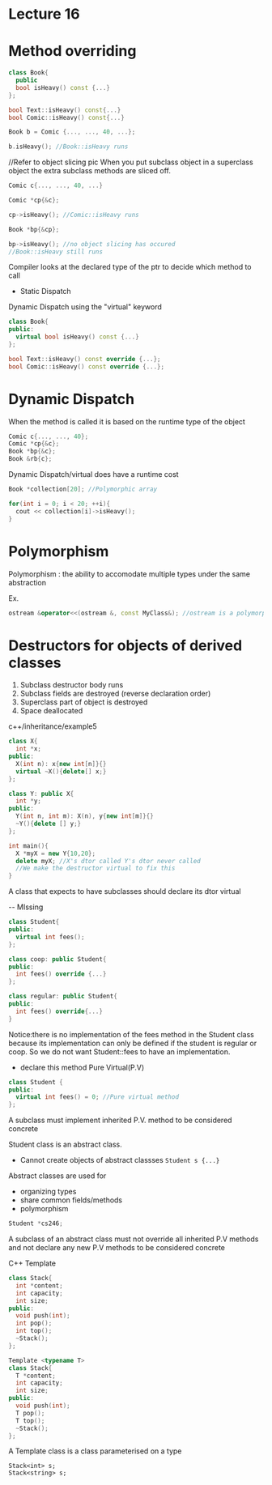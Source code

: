# Lecture 16

# Method overriding

```c++
class Book{
  public
  bool isHeavy() const {...}
};

bool Text::isHeavy() const{...}
bool Comic::isHeavy() const{...}

Book b = Comic {..., ..., 40, ...};

b.isHeavy(); //Book::isHeavy runs
```
//Refer to object slicing pic
When you put subclass object in a superclass object the extra subclass methods are sliced off.

```c++
Comic c{..., ..., 40, ...}

Comic *cp{&c};

cp->isHeavy(); //Comic::isHeavy runs

Book *bp{&cp};

bp->isHeavy(); //no object slicing has occured
//Book::isHeavy still runs
```

Compiler looks at the declared type of the ptr to decide which method to call

- Static Dispatch

Dynamic Dispatch using the "virtual" keyword

```c++
class Book{
public:
  virtual bool isHeavy() const {...}
};

bool Text::isHeavy() const override {...};
bool Comic::isHeavy() const override {...};
```

# Dynamic Dispatch
When the method is called it is based on the runtime type of the object

```c++
Comic c{..., ..., 40};
Comic *cp{&c};
Book *bp{&c};
Book &rb{c};
```

Dynamic Dispatch/virtual does have a runtime cost

```c++
Book *collection[20]; //Polymorphic array

for(int i = 0; i < 20; ++i){
  cout << collection[i]->isHeavy();
}
```

# Polymorphism

Polymorphism : the ability to accomodate multiple types under the same abstraction

Ex.
```c++
ostream &operator<<(ostream &, const MyClass&); //ostream is a polymorphic parameter
```

# Destructors for objects of derived classes

1. Subclass destructor body runs
2. Subclass fields are destroyed (reverse declaration order)
3. Superclass part of object is destroyed
4. Space deallocated

c++/inheritance/example5

```c++
class X{
  int *x;
public:
  X(int n): x{new int[n]}{}
  virtual ~X(){delete[] x;}
};

class Y: public X{
  int *y;
public:
  Y(int n, int m): X(n), y{new int[m]}{}
  ~Y(){delete [] y;}
};

int main(){
  X *myX = new Y{10,20};
  delete myX; //X's dtor called Y's dtor never called
  //We make the destructor virtual to fix this
}
```

A class that expects to have subclasses should declare its dtor virtual

-- MIssing


```c++
class Student{
public:
  virtual int fees();
};

class coop: public Student{
public:
  int fees() override {...}
};

class regular: public Student{
public:
  int fees() override{...}
}
```

Notice:there is no implementation of the fees method in the Student class because its implementation can only be defined if the student is regular or coop. So we do not want Student::fees to have an implementation.
  - declare this method Pure Virtual(P.V)

```c++
class Student {
public:
  virtual int fees() = 0; //Pure virtual method
};
```
A subclass must implement inherited P.V. method to be considered concrete

Student class is an abstract class.

- Cannot create objects of abstract classses
`Student s {...}`

Abstract classes are used for
- organizing types
- share common fields/methods
- polymorphism

```c++
Student *cs246;
```

A subclass of an abstract class must not override all inherited P.V methods and not declare any new P.V methods to be considered concrete

C++ Template
```c++
class Stack{
  int *content;
  int capacity;
  int size;
public:
  void push(int);
  int pop();
  int top();
  ~Stack();
};
```

```c++
Template <typename T>
class Stack{
  T *content;
  int capacity;
  int size;
public:
  void push(int);
  T pop();
  T top();
  ~Stack();
};
```

A Template class is a class parameterised on a type

`Stack<int> s;`  
`Stack<string> s;`
